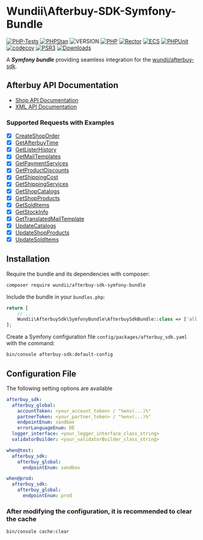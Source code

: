 # Wundii\Afterbuy-SDK-Symfony-Bundle

[![PHP-Tests](https://img.shields.io/github/actions/workflow/status/wundii/afterbuy-sdk-symfony-bundle/code_quality.yml?branch=main&style=for-the-badge)](https://github.com/wundii/afterbuy-sdk-symfony-bundle/actions/workflows/code_quality.yml)
[![PHPStan](https://img.shields.io/badge/PHPStan-level%2010-brightgreen.svg?style=for-the-badge)](https://phpstan.org/)
![VERSION](https://img.shields.io/packagist/v/wundii/afterbuy-sdk-symfony-bundle?style=for-the-badge)
[![PHP](https://img.shields.io/packagist/php-v/wundii/afterbuy-sdk-symfony-bundle?style=for-the-badge)](https://www.php.net/)
[![Rector](https://img.shields.io/badge/Rector-8.2-blue.svg?style=for-the-badge)](https://getrector.com)
[![ECS](https://img.shields.io/badge/ECS-check-blue.svg?style=for-the-badge)](https://tomasvotruba.com/blog/zen-config-in-ecs)
[![PHPUnit](https://img.shields.io/badge/PHP--Unit-check-blue.svg?style=for-the-badge)](https://phpunit.org)
[![codecov](https://img.shields.io/codecov/c/github/wundii/afterbuy-sdk-symfony-bundle/main?token=8INNEGID2K&style=for-the-badge)](https://codecov.io/github/wundii/afterbuy-sdk-symfony-bundle)
[![PSR3](https://img.shields.io/badge/PSR--3%20Logger-optional-blue.svg?style=for-the-badge)](https://php-fig.org/psr/psr-3)
[![Downloads](https://img.shields.io/packagist/dt/wundii/afterbuy-sdk-symfony-bundle.svg?style=for-the-badge)](https://packagist.org/packages/wundii/afterbuy-sdk-symfony-bundle)

A ***Symfony bundle*** providing seamless integration for the [wundii/afterbuy-sdk](https://github.com/wundii/afterbuy-sdk).

## Afterbuy API Documentation
- [Shop API Documentation](https://xmldoku.afterbuy.de/shopdoku/)
- [XML API Documentation](https://xmldoku.afterbuy.de/dokued/)

### Supported Requests with Examples
- [x] [CreateShopOrder](https://github.com/wundii/afterbuy-sdk/tree/main/examples/CreateShopOrder.md)
- [x] [GetAfterbuyTime](https://github.com/wundii/afterbuy-sdk/tree/main/examples/GetAfterbuyTime.md)
- [x] [GetListerHistory](https://github.com/wundii/afterbuy-sdk/tree/main/examples/GetListerHistory.md)
- [x] [GetMailTemplates](https://github.com/wundii/afterbuy-sdk/tree/main/examples/GetMailTemplates.md)
- [x] [GetPaymentServices](https://github.com/wundii/afterbuy-sdk/tree/main/examples/GetPaymentServices.md)
- [x] [GetProductDiscounts](https://github.com/wundii/afterbuy-sdk/tree/main/examples/GetProductDiscounts.md)
- [x] [GetShippingCost](https://github.com/wundii/afterbuy-sdk/tree/main/examples/GetShippingCost.md)
- [x] [GetShippingServices](https://github.com/wundii/afterbuy-sdk/tree/main/examples/GetShippingServices.md)
- [x] [GetShopCatalogs](https://github.com/wundii/afterbuy-sdk/tree/main/examples/GetShopCatalogs.md)
- [x] [GetShopProducts](https://github.com/wundii/afterbuy-sdk/tree/main/examples/GetShopProducts.md)
- [x] [GetSoldItems](https://github.com/wundii/afterbuy-sdk/tree/main/examples/GetSoldItems.md)
- [x] [GetStockInfo](https://github.com/wundii/afterbuy-sdk/tree/main/examples/GetStockInfo.md)
- [x] [GetTranslatedMailTemplate](https://github.com/wundii/afterbuy-sdk/tree/main/examples/GetTranslatedMailTemplate.md)
- [x] [UpdateCatalogs](https://github.com/wundii/afterbuy-sdk/tree/main/examples/UpdateCatalogs.md)
- [x] [UpdateShopProducts](https://github.com/wundii/afterbuy-sdk/tree/main/examples/UpdateShopProducts.md)
- [x] [UpdateSoldItems](https://github.com/wundii/afterbuy-sdk/tree/main/examples/UpdateSoldItems.md)

## Installation
Require the bundle and its dependencies with composer:

```bash
composer require wundii/afterbuy-sdk-symfony-bundle
```

Include the bundle in your `bundles.php`:

```php
return [
    // ...
    Wundii\AfterbuySdk\SymfonyBundle\AfterbuySdkBundle::class => ['all' => true],
];
```

Create a Symfony configuration file `config/packages/afterbuy_sdk.yaml` with the command:

```bash
bin/console afterbuy-sdk:default-config
```

## Configuration File
The following setting options are available

```yaml
afterbuy_sdk:
  afterbuy_global:
    accountToken: <your_account_token> / "%env(...)%"
    partnerToken: <your_partner_token> / "%env(...)%"
    endpointEnum: sandbox
    errorLanguageEnum: DE
  logger_interface: <your_logger_interface_class_string>
  validatorBuilder: <your_validatorBuilder_class_string>

when@test:
  afterbuy_sdk:
    afterbuy_global:
      endpointEnum: sandbox

when@prod:
  afterbuy_sdk:
    afterbuy_global:
      endpointEnum: prod
```

### After modifying the configuration, it is recommended to clear the cache

```bash
bin/console cache:clear
```